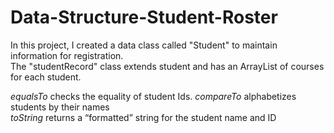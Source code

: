 # Data-Structure-Student-Roster

In this project, I created a data class called "Student" to maintain information for registration.  
The "studentRecord" class extends student and has an ArrayList of courses for each student.  

*equalsTo* checks the equality of student Ids. 
*compareTo* alphabetizes students by their names  
*toString* returns a “formatted” string for the student name and ID
